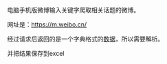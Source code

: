 

电脑手机版微博输入关键字爬取相关话题的微博。

网址是：https://m.weibo.cn/

经过请求后返回的是一个字典格式的[数据](https://github.com/Choven-Meng/Spider_man/blob/master/Weibo/response.json)，所以需要解析。

并把结果保存到excel
